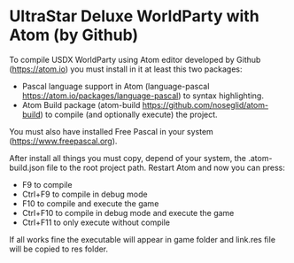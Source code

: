 UltraStar Deluxe WorldParty with Atom (by Github)
=================================================

To compile USDX WorldParty using Atom editor developed by Github (https://atom.io) you must install in it at least this two packages:
- Pascal language support in Atom (language-pascal https://atom.io/packages/language-pascal) to syntax highlighting.
- Atom Build package (atom-build https://github.com/noseglid/atom-build) to compile (and optionally execute) the project.

You must also have installed Free Pascal in your system (https://www.freepascal.org).

After install all things you must copy, depend of your system, the .atom-build.json file to the root project path. Restart Atom and now you can press:
- F9 to compile
- Ctrl+F9 to compile in debug mode
- F10 to compile and execute the game
- Ctrl+F10 to compile in debug mode and execute the game
- Ctrl+F11 to only execute without compile

If all works fine the executable will appear in game folder and link.res file will be copied to res folder.
